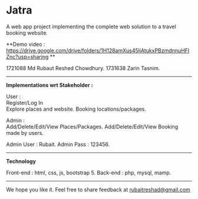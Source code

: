 # Jatra 

A web app project implementing the complete web solution to a travel booking website.

**Demo video : https://drive.google.com/drive/folders/1H128amXus45ljAtukxPBzmdnnuHFlZnc?usp=sharing **

1721088 Md Rubaut Reshed Chowdhury. 
1731638 Zarin Tasnim. 

-----------

**Implementations wrt Stakeholder :**

User :  
Register/Log In  
Explore places and website. 
Booking locations/packages. 

Admin :  
Add/Delete/Edit/View Places/Packages. 
Add/Delete/Edit/View Booking made by users.  

Admin User : Rubait. 
Admin Pass : 123456.    

--------------

**Technology**

Front-end : html, css, js, bootstrap 5. 
Back-end : php, mysql, mamp. 

---------------

We hope you like it. Feel free to share feedback at rubaitreshad@gmail.com  

